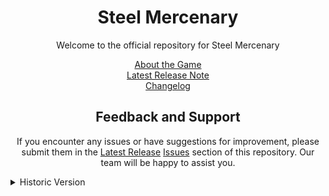 <h1 align="center">Steel Mercenary</h1>

<p align="center">
  Welcome to the official repository for Steel Mercenary
</p>

<p align="center">
  <a href="https://www.roblox.com/games/7257541418">About the Game</a><br>
  <a href="https://github.com/bAKuL-Studio/Steel-Mercenary/releases/latest">Latest Release Note</a><br>
  <a href="https://github.com/bAKuL-Studio/Steel-Mercenary/releases">Changelog</a>
</p>

<h2 align="center">Feedback and Support</h2>

<p align="center">
  If you encounter any issues or have suggestions for improvement, please submit them in the <a href="https://github.com/bAKuL-Studio/Steel-Mercenary/releases/latest">Latest Release</a> <a href="https://github.com/bAKuL-Studio/Steel-Mercenary/issues">Issues</a> section of this repository. Our team will be happy to assist you.
</p>

<details>
  <summary>Historic Version</summary>
  <ul>
    <details>
      <summary>Alpha</summary>
      <ul>
        <li> <a href="https://github.com/bAKuL-Studio/Steel-Mercenary/releases/tag/0.8.17ab-alpha">Alpha 0.8.17b</a> [19 Mar 2022]<br>
        <li> <a href="https://github.com/bAKuL-Studio/Steel-Mercenary/releases/tag/0.8.17a-alpha">Alpha 0.8.17a</a> [18 Mar 2022]<br>
        <li> <a href="https://github.com/bAKuL-Studio/Steel-Mercenary/releases/tag/0.8.16c-alpha">Alpha 0.8.16c</a> [15 Mar 2022]<br>
        <li> <a href="https://github.com/bAKuL-Studio/Steel-Mercenary/releases/tag/0.8.16b-alpha">Alpha 0.8.16b</a> [13 Mar 2022]<br>
        <li> <a href="https://github.com/bAKuL-Studio/Steel-Mercenary/releases/tag/0.8.16a-alpha">Alpha 0.8.16a</a> [13 Mar 2022]<br>
        <li> <a href="https://github.com/bAKuL-Studio/Steel-Mercenary/releases/tag/0.8.15b-alpha">Alpha 0.8.15b</a> [12 Mar 2022]<br>
        <li> <a href="https://github.com/bAKuL-Studio/Steel-Mercenary/releases/tag/0.8.15a-alpha">Alpha 0.8.15a</a> [11 Mar 2022]<br>
        <li> <a href="https://github.com/bAKuL-Studio/Steel-Mercenary/releases/tag/0.8.14-alpha">Alpha 0.8.14</a> [10 Mar 2022]<br>
        <li> <a href="https://github.com/bAKuL-Studio/Steel-Mercenary/releases/tag/0.8.13-alpha">Alpha 0.8.13</a> [30 Jan 2022]<br>
        <li> <a href="https://github.com/bAKuL-Studio/Steel-Mercenary/releases/tag/0.8.12-alpha">Alpha 0.8.12</a> [6 Jan 2022]<br>
        <li> <a href="https://github.com/bAKuL-Studio/Steel-Mercenary/releases/tag/0.8.11-alpha">Alpha 0.8.11</a> [13 Nov 2021]<br>
        <li> <a href="https://github.com/bAKuL-Studio/Steel-Mercenary/releases/tag/0.8.10-alpha">Alpha 0.8.10</a> [8 Nov 2021]<br>
        <li> <a href="https://github.com/bAKuL-Studio/Steel-Mercenary/releases/tag/0.8.9-alpha">Alpha 0.8.9</a> [7 Nov 2021]<br>
        <li> <a href="https://github.com/bAKuL-Studio/Steel-Mercenary/releases/tag/0.8.8-alpha">Alpha 0.8.8</a> [6 Nov 2021]<br>
        <li> <a href="https://github.com/bAKuL-Studio/Steel-Mercenary/releases/tag/0.8.7-alpha">Alpha 0.8.7</a> [15 Oct 2021]<br>
        <li> <a href="https://github.com/bAKuL-Studio/Steel-Mercenary/releases/tag/0.8.6-alpha">Alpha 0.8.6</a> [14 Oct 2021]<br>
        <li> <a href="https://github.com/bAKuL-Studio/Steel-Mercenary/releases/tag/0.8.5-alpha">Alpha 0.8.5</a> [12 Oct 2021]<br>
        <li> <a href="https://github.com/bAKuL-Studio/Steel-Mercenary/releases/tag/0.8.4-alpha">Alpha 0.8.4</a> [8 Oct 2021]<br>
        <li> <a href="https://github.com/bAKuL-Studio/Steel-Mercenary/releases/tag/0.8.3-alpha">Alpha 0.8.3</a> [7 Oct 2021]<br>
        <li> <a href="https://github.com/bAKuL-Studio/Steel-Mercenary/releases/tag/0.8.2-alpha">Alpha 0.8.2</a> [6 Oct 2021]<br>
        <li> <a href="https://github.com/bAKuL-Studio/Steel-Mercenary/releases/tag/0.8.1-alpha">Alpha 0.8.1</a> [5 Oct 2021]<br>
        <li> <a href="https://github.com/bAKuL-Studio/Steel-Mercenary/releases/tag/0.8.0-alpha">Alpha 0.8.0</a> [4 Oct 2021]<br>
      </ul>
    </details>
    <details>
      <summary>Pre-Alpha</summary>
      <ul>
        <li> <a href="https://github.com/bAKuL-Studio/Steel-Mercenary/releases/tag/0.7-pre">Pre-Alpha 0.7</a> <b>Final Pre-Alpha Update</b> [29 Dec 2020]<br>
        <li> <a href="https://github.com/bAKuL-Studio/Steel-Mercenary/releases/tag/0.6-pre">Pre-Alpha 0.6</a> <b>QoL Update</b> [21 Dec 2020]<br>
        <li> <a href="https://github.com/bAKuL-Studio/Steel-Mercenary/releases/tag/0.5-pre">Pre-Alpha 0.5</a> <b>Leaderboard & QoL Update</b> [4 Dec 2020]<br>
        <li> <a href="https://github.com/bAKuL-Studio/Steel-Mercenary/releases/tag/0.4-pre">Pre-Alpha 0.4</a> <b>Experience Point Update</b> [26 Nov 2020]<br>
        <li> <a href="https://github.com/bAKuL-Studio/Steel-Mercenary/releases/tag/0.2-pre">Pre-Alpha 0.2</a> <b>More Swords Update</b> [18 Nov 2020]<br>
        <li> <a href="https://github.com/bAKuL-Studio/Steel-Mercenary/releases/tag/0.1.1-pre">Pre-Alpha 0.1</a> [16 Nov 2020]<br>
      </ul>
    </details>
  </ul>
</details>
